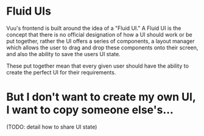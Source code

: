 # Fluid UIs

Vuu's frontend is built around the idea of a "Fluid UI." A Fluid UI is the concept that there is no official designation
of how a UI should work or be put together, rather the UI offers a series of components, a layout manager which allows 
the user to drag and drop these components onto their screen, and also the ability to save the users UI state.

These put together mean that every given user should have the ability to create the perfect UI for their requirements.

# But I don't want to create my own UI, I want to copy someone else's...

(TODO: detail how to share UI state)
